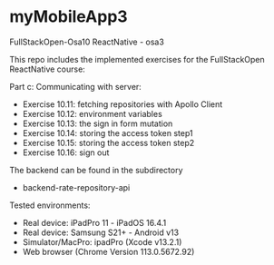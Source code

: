 # myMobileApp3
FullStackOpen-Osa10 ReactNative - osa3

This repo includes the implemented exercises for the FullStackOpen ReactNative course:

Part c: Communicating with server:
- Exercise 10.11: fetching repositories with Apollo Client
- Exercise 10.12: environment variables
- Exercise 10.13: the sign in form mutation
- Exercise 10.14: storing the access token step1
- Exercise 10.15: storing the access token step2
- Exercise 10.16: sign out

The backend can be found in the subdirectory
- backend-rate-repository-api

Tested environments:
- Real device: iPadPro 11 - iPadOS 16.4.1
- Real device: Samsung S21+ - Android v13
- Simulator/MacPro: ipadPro (Xcode v13.2.1)
- Web browser (Chrome Version 113.0.5672.92)
